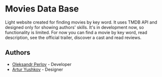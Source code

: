 
# Movies Data Base

Light website created for finding movies by key word. It uses TMDB API and designed only for showing authors' skills. It's in development now, so functionality is limited. For now you can find a movie by key word, read description, see the official trailer, discover a cast and read reviews.

## Authors

- [Oleksandr Perlov](https://github.com/b3dyk) - Developer
- [Artur Yushkov]() - Designer


